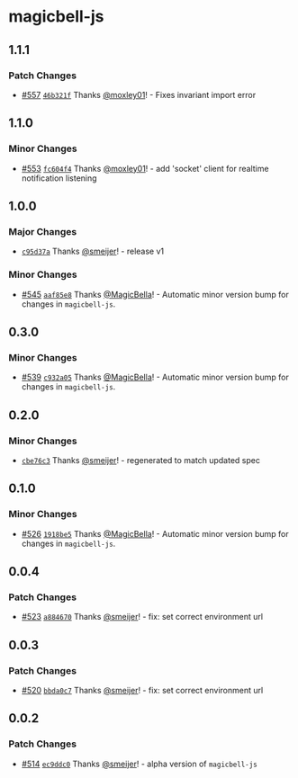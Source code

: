 # magicbell-js

## 1.1.1

### Patch Changes

- [#557](https://github.com/magicbell/magicbell-js/pull/557) [`46b321f`](https://github.com/magicbell/magicbell-js/commit/46b321f4366d9abc8af94a6af17e2c60a23158b1) Thanks [@moxley01](https://github.com/moxley01)! - Fixes invariant import error

## 1.1.0

### Minor Changes

- [#553](https://github.com/magicbell/magicbell-js/pull/553) [`fc604f4`](https://github.com/magicbell/magicbell-js/commit/fc604f49dde7e98ea4e203f4137f85a56c711a10) Thanks [@moxley01](https://github.com/moxley01)! - add 'socket' client for realtime notification listening

## 1.0.0

### Major Changes

- [`c95d37a`](https://github.com/magicbell/magicbell-js/commit/c95d37a99c46cd63c0eae1a7ad8052bd91283645) Thanks [@smeijer](https://github.com/smeijer)! - release v1

### Minor Changes

- [#545](https://github.com/magicbell/magicbell-js/pull/545) [`aaf85e8`](https://github.com/magicbell/magicbell-js/commit/aaf85e8d19447bd4187979a496bdbf6a6339d5f8) Thanks [@MagicBella](https://github.com/MagicBella)! - Automatic minor version bump for changes in `magicbell-js`.

## 0.3.0

### Minor Changes

- [#539](https://github.com/magicbell/magicbell-js/pull/539) [`c932a05`](https://github.com/magicbell/magicbell-js/commit/c932a05f638f144317240a484952872d9e0bf2e8) Thanks [@MagicBella](https://github.com/MagicBella)! - Automatic minor version bump for changes in `magicbell-js`.

## 0.2.0

### Minor Changes

- [`cbe76c3`](https://github.com/magicbell/magicbell-js/commit/cbe76c37af4f910059ed4c5187c5490225e0ff77) Thanks [@smeijer](https://github.com/smeijer)! - regenerated to match updated spec

## 0.1.0

### Minor Changes

- [#526](https://github.com/magicbell/magicbell-js/pull/526) [`1918be5`](https://github.com/magicbell/magicbell-js/commit/1918be58536be1f08c3d4653fa479016ee8ee5d9) Thanks [@MagicBella](https://github.com/MagicBella)! - Automatic minor version bump for changes in `magicbell-js`.

## 0.0.4

### Patch Changes

- [#523](https://github.com/magicbell/magicbell-js/pull/523) [`a884670`](https://github.com/magicbell/magicbell-js/commit/a884670a1ab809c743410b44610b2a41771000ff) Thanks [@smeijer](https://github.com/smeijer)! - fix: set correct environment url

## 0.0.3

### Patch Changes

- [#520](https://github.com/magicbell/magicbell-js/pull/520) [`bbda0c7`](https://github.com/magicbell/magicbell-js/commit/bbda0c73cdd66f974b2c767e3c92bc1e7cd38ade) Thanks [@smeijer](https://github.com/smeijer)! - fix: set correct environment url

## 0.0.2

### Patch Changes

- [#514](https://github.com/magicbell/magicbell-js/pull/514) [`ec9ddc0`](https://github.com/magicbell/magicbell-js/commit/ec9ddc01926624b5dc210fda3bb11b08e7fd2656) Thanks [@smeijer](https://github.com/smeijer)! - alpha version of `magicbell-js`
